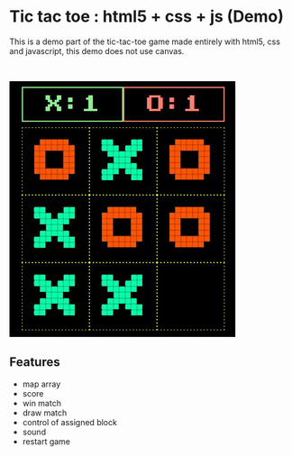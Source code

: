 # Tic tac toe : html5 + css + js (Demo)

This is a demo part of the tic-tac-toe game made entirely with html5, css and javascript, this demo does not use canvas.

</br>

![readme](./readme.jpg)

## Features

- map array
- score
- win match
- draw match
- control of assigned block
- sound
- restart game
